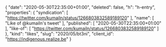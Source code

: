 {
  "date": "2020-05-30T22:35:00+01:00",
  "deleted": false,
  "h": "h-entry",
  "properties": {
    "syndication": [
      "https://twitter.com/kumailn/status/1266803832589189120"
    ],
    "name": [
      "Like of @kumailn's tweet"
    ],
    "published": [
      "2020-05-30T22:35:00+01:00"
    ],
    "like-of": [
      "https://twitter.com/kumailn/status/1266803832589189120"
    ]
  },
  "kind": "likes",
  "slug": "2020/05/bt3ni",
  "client_id": "https://indigenous.realize.be"
}
